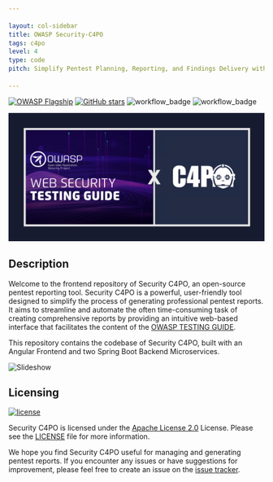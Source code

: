 ```yaml
---

layout: col-sidebar
title: OWASP Security-C4PO
tags: c4po
level: 4
type: code
pitch: Simplify Pentest Planning, Reporting, and Findings Delivery with C4PO

---
```


[![OWASP Flagship](https://img.shields.io/badge/owasp-flagship%20project-48A646.svg)](/projects/#div-flagships)<!-- @IGNORE PREVIOUS: link -->
[![GitHub stars](https://img.shields.io/github/stars/marcel-haag/security-c4po.svg?label=GitHub%20%E2%98%85&style=flat)](https://github.com/marcel-haag/security-c4po/stargazers)
![workflow_badge](https://github.com/Marcel-Haag/security-c4po/actions/workflows/c4po-ci.yml/badge.svg?branch=main)
![workflow_badge](https://github.com/Marcel-Haag/security-c4po/actions/workflows/c4po-release.yml/badge.svg?branch=main)

![C4PO Logo](assets/images/repository-owasp-guide-c4po.png)

## Description

Welcome to the frontend repository of Security C4PO, an open-source pentest reporting tool.
Security C4PO is a powerful, user-friendly tool designed to simplify the process of generating professional pentest reports.
It aims to streamline and automate the often time-consuming task of creating comprehensive reports by providing an intuitive web-based interface that facilitates the content of the [OWASP TESTING GUIDE](https://owasp.org/www-project-web-security-testing-guide/v42/).

This repository contains the codebase of Security C4PO, built with an Angular Frontend and two Spring Boot Backend Microservices.

![Slideshow](assets/images/C4PO_Overview.gif)

## Licensing

[![license](https://img.shields.io/github/license/marcel-haag/security-c4po.svg)](https://github.com/marcel-haag/security-c4po/blob/master/LICENSE)

Security C4PO is licensed under the [Apache License 2.0](https://www.apache.org/licenses/LICENSE-2.0) License. Please see the [LICENSE](https://github.com/marcel-haag/security-c4po/blob/main/LICENSE.md) file for more information.

We hope you find Security C4PO useful for managing and generating pentest reports. If you encounter any issues or have suggestions for improvement, please feel free to create an issue on the [issue tracker](https://github.com/Marcel-Haag/security-c4po/issues).
